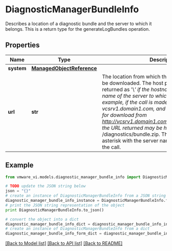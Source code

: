 # DiagnosticManagerBundleInfo

Describes a location of a diagnostic bundle and the server to which it belongs.  This is a return type for the generateLogBundles operation. 

## Properties
Name | Type | Description | Notes
------------ | ------------- | ------------- | -------------
**system** | [**ManagedObjectReference**](ManagedObjectReference.md) |  | [optional] 
**url** | **str** | The location from which the diagnostic bundle can be downloaded.  The host part of the URL is returned as &#39;\\*&#39; if the hostname to be used is the name of the server to which the call was made. For example, if the call is made to vcsrv1.domain1.com, and the bundle is available for download from http://vcsrv1.domain1.com/diagnostics/bundle.zip, the URL returned may be http:// \\* /diagnostics/bundle.zip. The client replaces the asterisk with the server name on which it invoked the call.  | 

## Example

```python
from vmware_vi.models.diagnostic_manager_bundle_info import DiagnosticManagerBundleInfo

# TODO update the JSON string below
json = "{}"
# create an instance of DiagnosticManagerBundleInfo from a JSON string
diagnostic_manager_bundle_info_instance = DiagnosticManagerBundleInfo.from_json(json)
# print the JSON string representation of the object
print DiagnosticManagerBundleInfo.to_json()

# convert the object into a dict
diagnostic_manager_bundle_info_dict = diagnostic_manager_bundle_info_instance.to_dict()
# create an instance of DiagnosticManagerBundleInfo from a dict
diagnostic_manager_bundle_info_form_dict = diagnostic_manager_bundle_info.from_dict(diagnostic_manager_bundle_info_dict)
```
[[Back to Model list]](../README.md#documentation-for-models) [[Back to API list]](../README.md#documentation-for-api-endpoints) [[Back to README]](../README.md)


